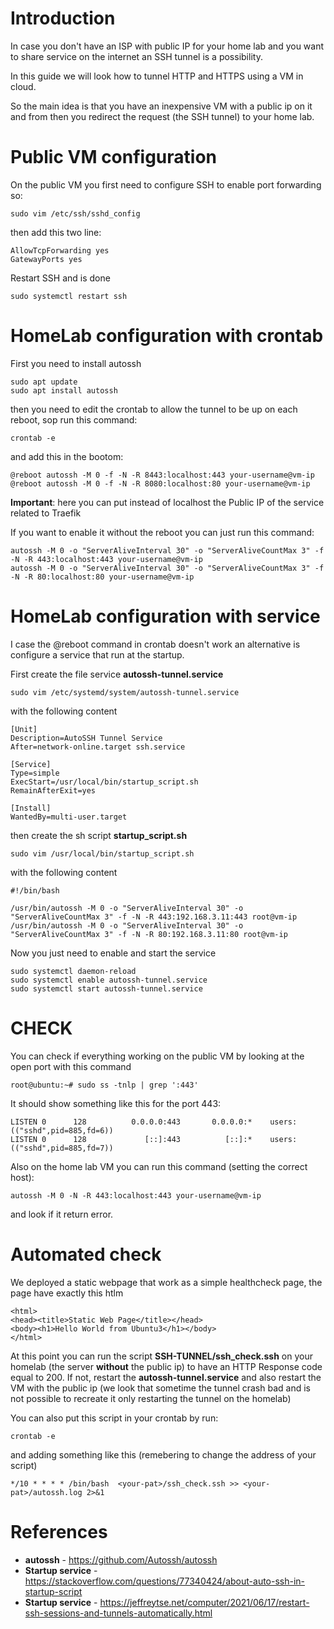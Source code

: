 # Introduction
In case you don't have an ISP with public IP for your home lab and you want to share service on the internet an SSH tunnel is a possibility.

In this guide we will look how to tunnel HTTP and HTTPS using a VM in cloud. 

So the main idea is that you have an inexpensive VM with a public ip on it and from then you redirect the request (the SSH tunnel) to your home lab.

# Public VM configuration
On the public VM you first need to configure SSH to enable port forwarding so:

```
sudo vim /etc/ssh/sshd_config
```

then add this two line:

```
AllowTcpForwarding yes
GatewayPorts yes
```

Restart SSH and is done
```
sudo systemctl restart ssh
```

# HomeLab configuration with crontab

First you need to install autossh

```
sudo apt update
sudo apt install autossh
```

then you need to edit the crontab to allow the tunnel to be up on each reboot, sop run this command:

```
crontab -e
```

and add this in the bootom:

```
@reboot autossh -M 0 -f -N -R 8443:localhost:443 your-username@vm-ip
@reboot autossh -M 0 -f -N -R 8080:localhost:80 your-username@vm-ip
```

**Important**: here you can put instead of localhost the Public IP of the service related to Traefik

If you want to enable it without the reboot you can just run this command:
```
autossh -M 0 -o "ServerAliveInterval 30" -o "ServerAliveCountMax 3" -f -N -R 443:localhost:443 your-username@vm-ip
autossh -M 0 -o "ServerAliveInterval 30" -o "ServerAliveCountMax 3" -f -N -R 80:localhost:80 your-username@vm-ip
```

# HomeLab configuration with service

I case the @reboot command in crontab doesn't work an alternative is configure a service that run at the startup.

First create the file service **autossh-tunnel.service**
```
sudo vim /etc/systemd/system/autossh-tunnel.service
```

with the following content

```
[Unit]
Description=AutoSSH Tunnel Service
After=network-online.target ssh.service

[Service]
Type=simple
ExecStart=/usr/local/bin/startup_script.sh
RemainAfterExit=yes

[Install]
WantedBy=multi-user.target
```

then create the sh script **startup_script.sh**

```
sudo vim /usr/local/bin/startup_script.sh
```

with the following content 

```
#!/bin/bash

/usr/bin/autossh -M 0 -o "ServerAliveInterval 30" -o "ServerAliveCountMax 3" -f -N -R 443:192.168.3.11:443 root@vm-ip
/usr/bin/autossh -M 0 -o "ServerAliveInterval 30" -o "ServerAliveCountMax 3" -f -N -R 80:192.168.3.11:80 root@vm-ip
```

Now you just need to enable and start the service

```
sudo systemctl daemon-reload
sudo systemctl enable autossh-tunnel.service
sudo systemctl start autossh-tunnel.service
```

# CHECK
You can check if everything working on the public VM by looking at the open port with this command

```
root@ubuntu:~# sudo ss -tnlp | grep ':443'
```

It should show something like this for the port 443:
```
LISTEN 0      128          0.0.0.0:443       0.0.0.0:*    users:(("sshd",pid=885,fd=6))
LISTEN 0      128             [::]:443          [::]:*    users:(("sshd",pid=885,fd=7))
```

Also on the home lab VM you can run this command (setting the correct host):
```
autossh -M 0 -N -R 443:localhost:443 your-username@vm-ip
```

and look if it return error.

# Automated check
We deployed a static webpage that work as a simple healthcheck page, the page have exactly this htlm

```
<html>
<head><title>Static Web Page</title></head>
<body><h1>Hello World from Ubuntu3</h1></body>
</html>
```

At this point you can run the script **SSH-TUNNEL/ssh_check.ssh** on your homelab (the server **without** the public ip) to have an HTTP Response code equal to 200. If not, restart the **autossh-tunnel.service** and also restart the VM with the public ip (we look that sometime the tunnel crash bad and is not possible to recreate it only restarting the tunnel on the homelab)

You can also put this script in your crontab by run:
```
crontab -e
```

and adding something like this (remebering to change the address of your script)
```
*/10 * * * * /bin/bash  <your-pat>/ssh_check.ssh >> <your-pat>/autossh.log 2>&1
```

# References
* **autossh** - https://github.com/Autossh/autossh
* **Startup service** - https://stackoverflow.com/questions/77340424/about-auto-ssh-in-startup-script
* **Startup service** - https://jeffreytse.net/computer/2021/06/17/restart-ssh-sessions-and-tunnels-automatically.html
